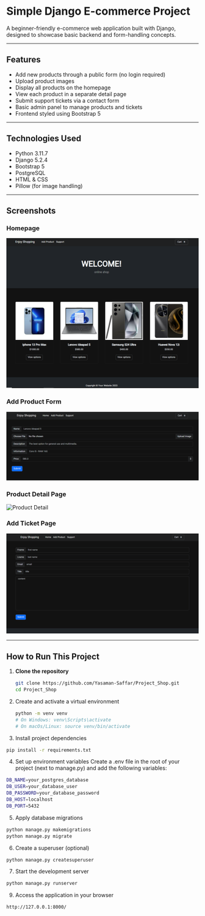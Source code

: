 # Simple Django E-commerce Project

A beginner-friendly e-commerce web application built with Django, designed to showcase basic backend and form-handling concepts.

---

## Features

- Add new products through a public form (no login required)
- Upload product images
- Display all products on the homepage
- View each product in a separate detail page
- Submit support tickets via a contact form
- Basic admin panel to manage products and tickets
- Frontend styled using Bootstrap 5

---

## Technologies Used

- Python 3.11.7
- Django 5.2.4
- Bootstrap 5
- PostgreSQL
- HTML & CSS
- Pillow (for image handling)

---

## Screenshots

### Homepage
![Homepage](screenshots/Homepage.PNG)

### Add Product Form
![Add Product](screenshots/Add-product-form.PNG)

### Product Detail Page
![Product Detail](screenshots/product-detail.PNG)

### Add Ticket Page
![Add Ticket](screenshots/Ticket-form.PNG)

---

## How to Run This Project

1. **Clone the repository**
   ```bash
   git clone https://github.com/Yasaman-Saffar/Project_Shop.git
   cd Project_Shop
   ```
   
2. Create and activate a virtual environment
   ```bash
   python -m venv venv
   # On Windows: venv\Scripts\activate
   # On macOs/Linux: source venv/bin/activate
   ```
   
3. Install project dependencies
  ```bash
  pip install -r requirements.txt
  ```

4. Set up environment variables
  Create a .env file in the root of your project (next to manage.py) and add the following variables:
  ```bash
  DB_NAME=your_postgres_database
  DB_USER=your_database_user
  DB_PASSWORD=your_database_password
  DB_HOST=localhost
  DB_PORT=5432
  ```

5. Apply database migrations
  ```bash
  python manage.py makemigrations
  python manage.py migrate
  ```

6. Create a superuser (optional)
  ```bash
  python manage.py createsuperuser
  ```

7. Start the development server
  ```bash
  python manage.py runserver
  ```

9. Access the application in your browser
  ```bash
  http://127.0.0.1:8000/
  ```
